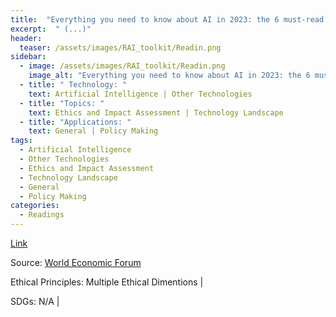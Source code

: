 ```yaml
---
title:  "Everything you need to know about AI in 2023: the 6 must-read blogs"  
excerpt:  " (...)"  
header:
  teaser: /assets/images/RAI_toolkit/Readin.png
sidebar:
  - image: /assets/images/RAI_toolkit/Readin.png
    image_alt: "Everything you need to know about AI in 2023: the 6 must-read blogs"
  - title: " Technology: "
    text: Artificial Intelligence | Other Technologies
  - title: "Topics: " 
    text: Ethics and Impact Assessment | Technology Landscape
  - title: "Applications: " 
    text: General | Policy Making
tags:
  - Artificial Intelligence
  - Other Technologies
  - Ethics and Impact Assessment
  - Technology Landscape
  - General
  - Policy Making
categories:
  - Readings
---
```



[Link](https://www.weforum.org/agenda/2023/11/ai-2023-governance-summit/)

Source: [World Economic Forum](https://www.weforum.org)

Ethical Principles: Multiple Ethical Dimentions | 

SDGs: N/A | 
